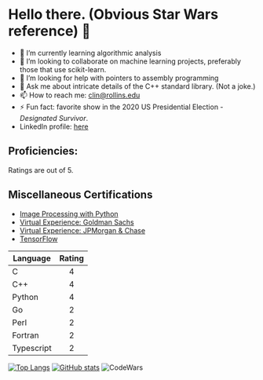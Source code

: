 # Hello there. (Obvious Star Wars reference) 👋

- 🌱 I’m currently learning algorithmic analysis
- 👯 I’m looking to collaborate on machine learning projects, preferably those that use scikit-learn.
- 🤔 I’m looking for help with pointers to assembly programming
- 💬 Ask me about intricate details of the C++ standard library. (Not a joke.)
- 📫 How to reach me: clin@rollins.edu
- ⚡ Fun fact: favorite show in the 2020 US Presidential Election - _Designated Survivor_.
- LinkedIn profile: [here](https://www.linkedin.com/in/charlie-lin-8a2a30196)

## Proficiencies:

Ratings are out of 5.

## Miscellaneous Certifications

* [Image Processing with Python](https://www.datacamp.com/statement-of-accomplishment/track/0903c21f7f062f4de6ac39c080734596366bcadc)
* [Virtual Experience: Goldman Sachs](https://insidesherpa.s3.amazonaws.com/completion-certificates/Goldman%20Sachs/NPdeQ43o8P9HJmJzg_Goldman%20Sachs_vre2XwfPK4iuAFTxZ_completion_certificate.pdf)
* [Virtual Experience: JPMorgan & Chase](https://insidesherpa.s3.amazonaws.com/completion-certificates/JP%20Morgan/R5iK7HMxJGBgaSbvk_J.P.%20Morgan%20Chase_vre2XwfPK4iuAFTxZ_completion_certificate.pdf)
* [TensorFlow](https://www.linkedin.com/feed/update/urn:li:activity:6846920524858298368/)


|Language|Rating|
------|:----:
|C      |4|
|C++    |4|
|Python |4|
|Go     |2|
|Perl   |2|
|Fortran|2|
|Typescript|2|

[![Top Langs](https://github-readme-stats.vercel.app/api/top-langs/?username=clin1234&layout=compact)](https://github.com/anuraghazra/github-readme-stats)
[![GitHub stats](https://github-readme-stats.vercel.app/api?username=clin1234&count_private=true&show_icons=true)](https://github.com/anuraghazra/github-readme-stats)
![CodeWars](https://www.codewars.com/users/clin1234/badges/large)
